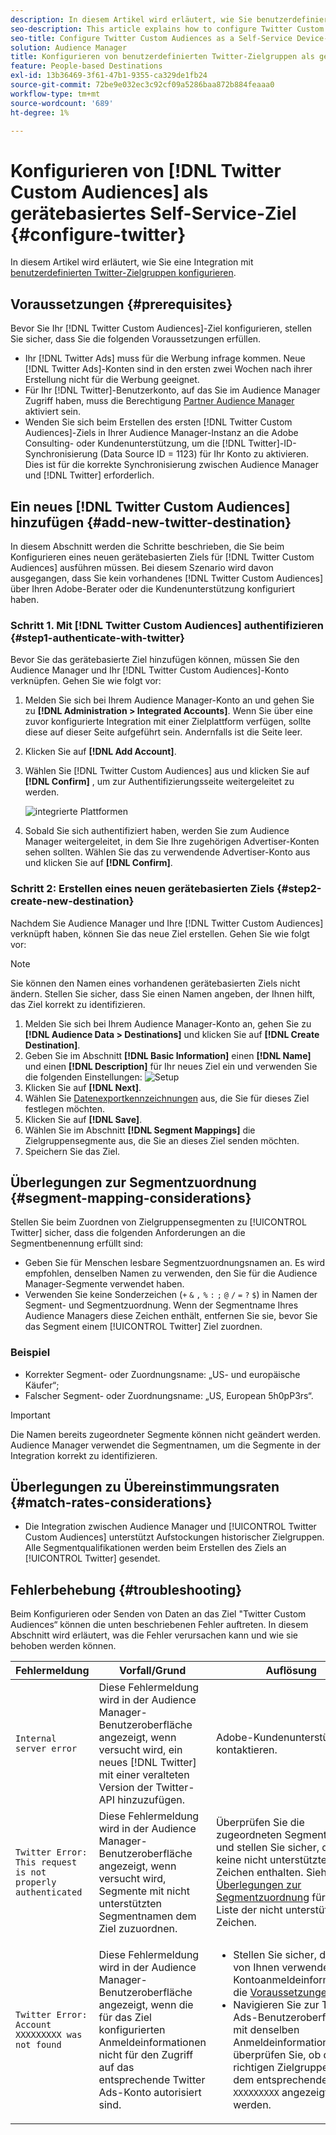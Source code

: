```yaml
---
description: In diesem Artikel wird erläutert, wie Sie benutzerdefinierte Twitter-Zielgruppen für neue und vorhandene Integrationen konfigurieren.
seo-description: This article explains how to configure Twitter Custom Audiences for both new and existing integrations.
seo-title: Configure Twitter Custom Audiences as a Self-Service Device-Based Destination
solution: Audience Manager
title: Konfigurieren von benutzerdefinierten Twitter-Zielgruppen als gerätebasiertes Self-Service-Ziel
feature: People-based Destinations
exl-id: 13b36469-3f61-47b1-9355-ca329de1fb24
source-git-commit: 72be9e032ec3c92cf09a5286baa872b884feaaa0
workflow-type: tm+mt
source-wordcount: '689'
ht-degree: 1%

---
```


# Konfigurieren von [!DNL Twitter Custom Audiences] als gerätebasiertes Self-Service-Ziel {#configure-twitter}

In diesem Artikel wird erläutert, wie Sie eine Integration mit [benutzerdefinierten Twitter-Zielgruppen konfigurieren](https://business.twitter.com/en/help/campaign-setup/campaign-targeting/custom-audiences.html).

## Voraussetzungen {#prerequisites}

Bevor Sie Ihr [!DNL Twitter Custom Audiences]-Ziel konfigurieren, stellen Sie sicher, dass Sie die folgenden Voraussetzungen erfüllen.

* Ihr [!DNL Twitter Ads] muss für die Werbung infrage kommen. Neue [!DNL Twitter Ads]-Konten sind in den ersten zwei Wochen nach ihrer Erstellung nicht für die Werbung geeignet.
* Für Ihr [!DNL Twitter]-Benutzerkonto, auf das Sie im Audience Manager Zugriff haben, muss die Berechtigung [Partner Audience Manager](https://business.twitter.com/en/help/troubleshooting/multi-user-login-faq.html#accesslevels) aktiviert sein.
* Wenden Sie sich beim Erstellen des ersten [!DNL Twitter Custom Audiences]-Ziels in Ihrer Audience Manager-Instanz an die Adobe Consulting- oder Kundenunterstützung, um die [!DNL Twitter]-ID-Synchronisierung (Data Source ID = 1123) für Ihr Konto zu aktivieren. Dies ist für die korrekte Synchronisierung zwischen Audience Manager und [!DNL Twitter] erforderlich.

## Ein neues [!DNL Twitter Custom Audiences] hinzufügen {#add-new-twitter-destination}

In diesem Abschnitt werden die Schritte beschrieben, die Sie beim Konfigurieren eines neuen gerätebasierten Ziels für [!DNL Twitter Custom Audiences] ausführen müssen. Bei diesem Szenario wird davon ausgegangen, dass Sie kein vorhandenes [!DNL Twitter Custom Audiences] über Ihren Adobe-Berater oder die Kundenunterstützung konfiguriert haben.

### Schritt 1. Mit [!DNL Twitter Custom Audiences] authentifizieren {#step1-authenticate-with-twitter}

Bevor Sie das gerätebasierte Ziel hinzufügen können, müssen Sie den Audience Manager und Ihr [!DNL Twitter Custom Audiences]-Konto verknüpfen. Gehen Sie wie folgt vor:

1. Melden Sie sich bei Ihrem Audience Manager-Konto an und gehen Sie zu **[!DNL Administration > Integrated Accounts]**. Wenn Sie über eine zuvor konfigurierte Integration mit einer Zielplattform verfügen, sollte diese auf dieser Seite aufgeführt sein. Andernfalls ist die Seite leer.
1. Klicken Sie auf **[!DNL Add Account]**.
1. Wählen Sie [!DNL Twitter Custom Audiences] aus und klicken Sie auf **[!DNL Confirm]** , um zur Authentifizierungsseite weitergeleitet zu werden.

   ![integrierte Plattformen](assets/dbd-integrated-platforms.png)

1. Sobald Sie sich authentifiziert haben, werden Sie zum Audience Manager weitergeleitet, in dem Sie Ihre zugehörigen Advertiser-Konten sehen sollten. Wählen Sie das zu verwendende Advertiser-Konto aus und klicken Sie auf **[!DNL Confirm]**.

### Schritt 2: Erstellen eines neuen gerätebasierten Ziels {#step2-create-new-destination}

Nachdem Sie Audience Manager und Ihre [!DNL Twitter Custom Audiences] verknüpft haben, können Sie das neue Ziel erstellen. Gehen Sie wie folgt vor:

>[!NOTE]
>
>Sie können den Namen eines vorhandenen gerätebasierten Ziels nicht ändern. Stellen Sie sicher, dass Sie einen Namen angeben, der Ihnen hilft, das Ziel korrekt zu identifizieren.

1. Melden Sie sich bei Ihrem Audience Manager-Konto an, gehen Sie zu **[!DNL Audience Data > Destinations]** und klicken Sie auf **[!DNL Create Destination]**.
1. Geben Sie im Abschnitt **[!DNL Basic Information]** einen **[!DNL Name]** und einen **[!DNL Description]** für Ihr neues Ziel ein und verwenden Sie die folgenden Einstellungen: ![Setup](assets/dbd-new-basic.png)
1. Klicken Sie auf **[!DNL Next]**.
1. Wählen Sie [Datenexportkennzeichnungen](/help/using/features/data-export-controls.md#controls-labels) aus, die Sie für dieses Ziel festlegen möchten.
1. Klicken Sie auf **[!DNL Save]**.
1. Wählen Sie im Abschnitt **[!DNL Segment Mappings]** die Zielgruppensegmente aus, die Sie an dieses Ziel senden möchten.
1. Speichern Sie das Ziel.

## Überlegungen zur Segmentzuordnung {#segment-mapping-considerations}

Stellen Sie beim Zuordnen von Zielgruppensegmenten zu [!UICONTROL Twitter] sicher, dass die folgenden Anforderungen an die Segmentbenennung erfüllt sind:

* Geben Sie für Menschen lesbare Segmentzuordnungsnamen an. Es wird empfohlen, denselben Namen zu verwenden, den Sie für die Audience Manager-Segmente verwendet haben.
* Verwenden Sie keine Sonderzeichen (`+` `&` `,` `%` `:` `;` `@` `/` `=` `?` `$`) in Namen der Segment- und Segmentzuordnung. Wenn der Segmentname Ihres Audience Managers diese Zeichen enthält, entfernen Sie sie, bevor Sie das Segment einem [!UICONTROL Twitter] Ziel zuordnen.

### Beispiel

* Korrekter Segment- oder Zuordnungsname: „US- und europäische Käufer“;
* Falscher Segment- oder Zuordnungsname: „US, European 5h0pP3rs“.

>[!IMPORTANT]
>
>Die Namen bereits zugeordneter Segmente können nicht geändert werden. Audience Manager verwendet die Segmentnamen, um die Segmente in der Integration korrekt zu identifizieren.

## Überlegungen zu Übereinstimmungsraten {#match-rates-considerations}

* Die Integration zwischen Audience Manager und [!UICONTROL Twitter Custom Audiences] unterstützt Aufstockungen historischer Zielgruppen. Alle Segmentqualifikationen werden beim Erstellen des Ziels an [!UICONTROL Twitter] gesendet.

## Fehlerbehebung {#troubleshooting}

Beim Konfigurieren oder Senden von Daten an das Ziel &quot;Twitter Custom Audiences“ können die unten beschriebenen Fehler auftreten. In diesem Abschnitt wird erläutert, was die Fehler verursachen kann und wie sie behoben werden können.

| Fehlermeldung | Vorfall/Grund | Auflösung |
|---|---|---|
| `Internal server error` | Diese Fehlermeldung wird in der Audience Manager-Benutzeroberfläche angezeigt, wenn versucht wird, ein neues [!DNL Twitter] mit einer veralteten Version der Twitter-API hinzuzufügen. | Adobe-Kundenunterstützung kontaktieren. |
| `Twitter Error: This request is not properly authenticated` | Diese Fehlermeldung wird in der Audience Manager-Benutzeroberfläche angezeigt, wenn versucht wird, Segmente mit nicht unterstützten Segmentnamen dem Ziel zuzuordnen. | Überprüfen Sie die zugeordneten Segmentnamen und stellen Sie sicher, dass sie keine nicht unterstützten Zeichen enthalten. Siehe [Überlegungen zur Segmentzuordnung](#segment-mapping-considerations) für die Liste der nicht unterstützten Zeichen. |
| `Twitter Error: Account XXXXXXXXX was not found` | Diese Fehlermeldung wird in der Audience Manager-Benutzeroberfläche angezeigt, wenn die für das Ziel konfigurierten Anmeldeinformationen nicht für den Zugriff auf das entsprechende Twitter Ads-Konto autorisiert sind. | <ul><li>Stellen Sie sicher, dass die von Ihnen verwendeten Kontoanmeldeinformationen die [ Voraussetzungen ](#prerequisites).</li><li>Navigieren Sie zur Twitter Ads-Benutzeroberfläche mit denselben Anmeldeinformationen und überprüfen Sie, ob die richtigen Zielgruppen unter dem entsprechenden `XXXXXXXXX` angezeigt werden. </li></ul> |